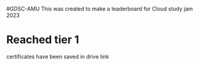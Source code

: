 #GDSC-AMU
This was created to make a leaderboard for Cloud study jam 2023 
<h1>Reached tier 1</h1>
certificates have been saved in drive link
